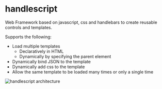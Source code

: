 handlescript
============

Web Framework based on javascript, css and handlebars to create reusable controls and templates.

Supports the following:
+ Load multiple templates
    + Declaratively in HTML
    + Dynamically by specifying the parent element
+ Dynamically bind JSON to the template
+ Dynamically add css to the template
+ Allow the same template to be loaded many times or only a single time

![handlescript architecture](raw/master/handlescript_diagram.png)